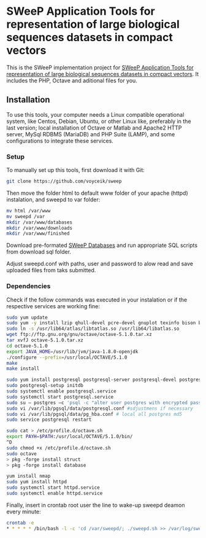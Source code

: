 # SWeeP Application Tools for representation of large biological sequences datasets in compact vectors

This is the SWeeP implementation project for [SWeeP Application Tools for representation of large biological sequences datasets in compact vectors](http://sweep.appsbio.info/). It includes the PHP, Octave and aditional files for you.

## Installation

To use this tools, your computer needs a Linux compatible operational system, like Centos, Debian, Ubuntu, or other Linux like, preferably in the last version; local installation of Octave or Matlab and Apache2 HTTP server, MySql RDBMS (MariaDB) and PHP Suite (LAMP), and some configurations to integrate these services.

### Setup

To manually set up this tools, first download it with Git:

```bash
git clone https://github.com/voyceik/sweep
```

Then move the folder html to default www folder of your apache (httpd) instalation, and sweepd to var folder:

```bash
mv html /var/www
mv sweepd /var
mkdir /var/www/databases
mkdir /var/www/downloads
mkdir /var/www/finished
```

Download pre-formated [SWeeP Databases](http://sweep.appsbio.info/sweep_browse.php) and run appropriate SQL scripts from download sql folder.

Adjust sweepd.conf with paths, user and password to alow read and save uploaded files from taks submitted.

### Dependencies

Check if the follow commands was executed in your instalation or if the respective services are working fine:

```bash
sudo yum update
sudo yum -y install lzip qhull-devel pcre-devel gnuplot texinfo bison byacc flex zlib-devel hdf5-devel fftw-devel glpk-devel libcurl-devel freetype-devel blas-devel lapack-devel gcc-c++ pcre-devel qrupdate-devel suitesparse-devel arpack-devel ncurses-devel readline-devel gperf mesa-libOSMesa-devel fontconfig-devel fltk-devel gl2ps-devel java-1.8.0-openjdk-devel qt-devel qscintilla-devel bzip2-devel atlas-devel libsndfile-devel portaudio-devel GraphicsMagick-c++-devel libXft-devel  llvm-devel java-devel
sudo ln -s /usr/lib64/atlas/libtatlas.so /usr/lib64/libatlas.so
wget ftp://ftp.gnu.org/gnu/octave/octave-5.1.0.tar.xz
tar xvfJ octave-5.1.0.tar.xz
cd octave-5.1.0
export JAVA_HOME=/usr/lib/jvm/java-1.8.0-openjdk
./configure --prefix=/usr/local/OCTAVE/5.1.0
make
make install

sudo yum install postgresql postgresql-server postgresql-devel postgresql-contrib 
sudo postgresql-setup initdb
sudo systemctl enable postgresql.service
sudo systemctl start postgresql.service
sudo su – postgres –c 'psql -c "alter user postgres with encrypted password ''choose_a_password''"'
sudo vi /var/lib/pgsql/data/postgresql.conf #sdjustmens if necessary
sudo vi /var/lib/pgsql/data/pg_hba.conf # local all postgres md5
sudo service postgresql restart

sudo cat > /etc/profile.d/octave.sh
export PAYH=$PATH:/usr/local/OCTAVE/5.1.0/bin/
^D
sudo chmod +x /etc/profile.d/octave.sh
sudo octave
> pkg -forge install struct
> pkg -forge install database

yum install nmap
sudo yum install httpd
sudo systemctl start httpd.service
sudo systemctl enable httpd.service
```

Finally, insert in crontab root user the line to wake-up sweepd deamon every minute:

```bash
crontab -e
* * * * * /bin/bash -l -c 'cd /var/sweepd/; ./sweepd.sh >> /var/log/sweepd.log' >> /dev/null 2>&1
```
